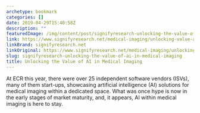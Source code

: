 ```yaml
---
archetype: bookmark
categories: []
date: 2019-04-29T15:40:58Z
description: ""
featuredImage: /img/content/post/signifyresearch-unlocking-the-value-of-ai-in-medical-imaging.png
link: https://www.signifyresearch.net/medical-imaging/unlocking-value-ai-medical-imaging/
linkBrand: signifyresearch.net
linkOriginal: https://www.signifyresearch.net/medical-imaging/unlocking-value-ai-medical-imaging/
slug: signifyresearch-unlocking-the-value-of-ai-in-medical-imaging
title: Unlocking the Value of AI in Medical Imaging
---
```

At ECR this year, there were over 25 independent software vendors (ISVs), many of them start-ups, showcasing artificial intelligence (AI) solutions for medical imaging within a dedicated space. What was once hype is now in the early stages of market maturity, and, it appears, AI within medical imaging is here to stay.